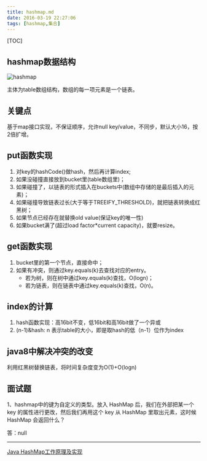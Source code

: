 ```yaml
---
title: hashmap.md
date: 2016-03-19 22:27:06
tags: [hashmap,集合]
---
```


[TOC]

<!--more-->

## hashmap数据结构
![hashmap](http://7xlgbq.com1.z0.glb.clouddn.com/hashmap.jpg "hashmap")

主体为table数组结构，数组的每一项元素是一个链表。

## 关键点

基于map接口实现，不保证顺序，允许null key/value，不同步，默认大小16，按2倍扩增。

## put函数实现

1. 对key的hashCode()做hash，然后再计算index;
2. 如果没碰撞直接放到bucket里(table数组里)；
3. 如果碰撞了，以链表的形式插入在buckets中(数组中存储的是最后插入的元素)；
4. 如果碰撞导致链表过长(大于等于TREEIFY_THRESHOLD)，就把链表转换成红黑树；
5. 如果节点已经存在就替换old value(保证key的唯一性)
6. 如果bucket满了(超过load factor*current capacity)，就要resize。

## get函数实现

1. bucket里的第一个节点，直接命中；
2. 如果有冲突，则通过key.equals(k)去查找对应的entry。
	- 若为树，则在树中通过key.equals(k)查找，O(logn)；
	- 若为链表，则在链表中通过key.equals(k)查找，O(n)。

## index的计算

1. hash函数实现：高16bit不变，低16bit和高16bit做了一个异或
2. (n-1)&hash: n 表示table的大小，即是取hash的低（n-1）位作为index

## java8中解决冲突的改变

利用红黑树替换链表，将时间复杂度变为O(1)+O(logn)

## 面试题

1、hashmap中的键为自定义的类型。放入 HashMap 后，我们在外部把某一个 key 的属性进行更改，然后我们再用这个 key 从 HashMap 里取出元素，这时候 HashMap 会返回什么？

答：null


----

[Java HashMap工作原理及实现](http://yikun.github.io/2015/04/01/Java-HashMap%E5%B7%A5%E4%BD%9C%E5%8E%9F%E7%90%86%E5%8F%8A%E5%AE%9E%E7%8E%B0/)

